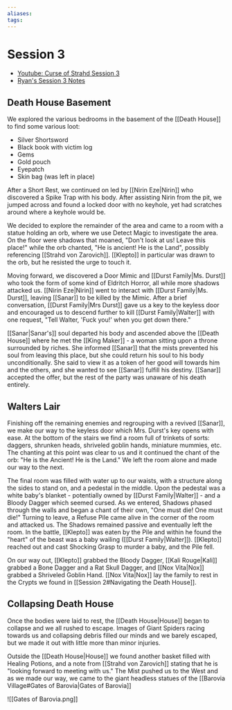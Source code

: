 ```yaml
---
aliases: 
tags: 
---
```


# Session 3

- [Youtube: Curse of Strahd Session 3](https://youtu.be/dn1l-aJHdkk)
- [Ryan's Session 3 Notes](https://discord.com/channels/772116234509877311/772116235005591594/976657447961915422)

## Death House Basement

We explored the various bedrooms in the basement of the [[Death House]] to find some various loot:

- Silver Shortsword
- Black book with victim log
- Gems
- Gold pouch
- Eyepatch
- Skin bag (was left in place)

After a Short Rest, we continued on led by [[Nirin Eze|Nirin]] who discovered a Spike Trap with his body.  After assisting Nirin from the pit, we jumped across and found a locked door with no keyhole, yet had scratches around where a keyhole would be.  

We decided to explore the remainder of the area and came to a room with a statue holding an orb, where we use Detect Magic to investigate the area.  On the floor were shadows that moaned, "Don't look at us!  Leave this place!" while the orb chanted, "He is ancient!  He is the Land", possibly referencing [[Strahd von Zarovich]].  [[Klepto]] in particular was drawn to the orb, but he resisted the urge to touch it.

Moving forward, we discovered a Door Mimic and [[Durst Family|Ms. Durst]] who took the form of some kind of Eldritch Horror, all while more shadows attacked us.  [[Nirin Eze|Nirin]] went to interact with [[Durst Family|Ms. Durst]], leaving [[Sanar]] to be killed by the Mimic.  After a brief conversation, [[Durst Family|Mrs Durst]] gave us a key to the keyless door and encouraged us to descend further to kill [[Durst Family|Walter]] with one request, "Tell Walter, 'Fuck you!' when you get down there."

[[Sanar|Sanar's]] soul departed his body and ascended above the [[Death House]] where he met the [[King Maker]] - a woman sitting upon a throne surrounded by riches.  She informed [[Sanar]] that the mists prevented his soul from leaving this place, but she could return his soul to his body unconditionally. She said to view it as a token of her good will towards him and the others, and she wanted to see [[Sanar]] fulfill his destiny.  [[Sanar]] accepted the offer, but the rest of the party was unaware of his death entirely.

## Walters Lair

Finishing off the remaining enemies and regrouping with a revived [[Sanar]], we make our way to the keyless door which Mrs. Durst's key opens with ease.  At the bottom of the stairs we find a room full of trinkets of sorts: daggers, shrunken heads, shriveled goblin hands, miniature mummies, etc.  The chanting at this point was clear to us and it continued the chant of the orb: "He is the Ancient!  He is the Land."  We left the room alone and made our way to the next.

The final room was filled with water up to our waists, with a structure along the sides to stand on, and a pedestal in the middle. Upon the pedestal was a white baby's blanket - potentially owned by [[Durst Family|Walter]] - and a Bloody Dagger which seemed cursed.  As we entered, Shadows phased through the walls and began a chant of their own, "One must die!  One must die!"  Turning to leave, a Refuse Pile came alive in the corner of the room and attacked us.  The Shadows remained passive and eventually left the room.  In the battle, [[Klepto]] was eaten by the Pile and within he found the "heart" of the beast was a baby wailing ([[Durst Family|Walter]]).  [[Klepto]] reached out and cast Shocking Grasp to murder a baby, and the Pile fell.  

On our way out, [[Klepto]] grabbed the Bloody Dagger, [[Kali Rouge|Kali]] grabbed a Bone Dagger and a Rat Skull Dagger, and [[Nox Vita|Nox]] grabbed a Shriveled Goblin Hand.  [[Nox Vita|Nox]] lay the family to rest in the Crypts we found in [[Session 2#Navigating the Death House]].  

## Collapsing Death House

Once the bodies were laid to rest, the [[Death House|House]] began to collapse and we all rushed to escape.  Images of Giant Spiders racing towards us and collapsing debris filled our minds and we barely escaped, but we made it out with little more than minor injuries.

Outside the [[Death House|House]] we found another basket filled with Healing Potions, and a note from [[Strahd von Zarovich]] stating that he is "looking forward to meeting with us."  The Mist pushed us to the West and as we made our way, we came to the giant headless statues of the [[Barovia Village#Gates of Barovia|Gates of Barovia]]

![[Gates of Barovia.png]]